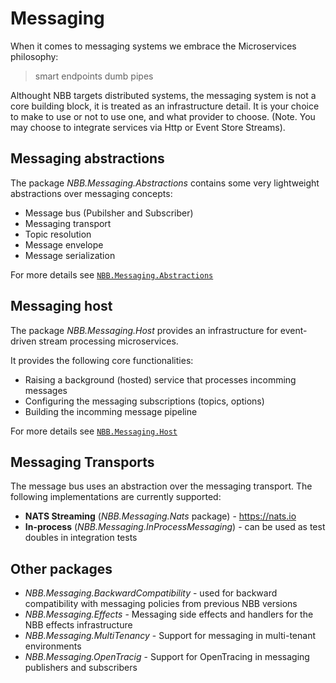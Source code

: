 Messaging
===============

When it comes to messaging systems we embrace the Microservices philosophy:
> smart endpoints dumb pipes


Althought NBB targets distributed systems, the messaging system is not a core building block, it is treated as an infrastructure detail.
It is your choice to make to use or not to use one, and what provider to choose. (Note. You may choose to integrate services via Http or Event Store Streams).


Messaging abstractions
----------------

The package *NBB.Messaging.Abstractions* contains some very lightweight abstractions over messaging concepts:
* Message bus (Pubilsher and Subscriber)
* Messaging transport
* Topic resolution
* Message envelope
* Message serialization

For more details see [`NBB.Messaging.Abstractions`](.//NBB.Messaging.Abstractions)

Messaging host
----------------
The package *NBB.Messaging.Host* provides an infrastructure for event-driven stream processing microservices.

It provides the following core functionalities:
* Raising a background (hosted) service that processes incomming messages
* Configuring the messaging subscriptions (topics, options)
* Building the incomming message pipeline

For more details see [`NBB.Messaging.Host`](./NBB.Messaging.Host)

Messaging Transports
-----------------
The message bus uses an abstraction over the messaging transport. The following implementations are currently supported:
* **NATS Streaming** (*NBB.Messaging.Nats* package) - https://nats.io
* **In-process** (*NBB.Messaging.InProcessMessaging*) - can be used as test doubles in integration tests

Other packages
-------------
* *NBB.Messaging.BackwardCompatibility* - used for backward compatibility with messaging policies from previous NBB versions
* *NBB.Messaging.Effects* - Messaging side effects and handlers for the NBB effects infrastructure
* *NBB.Messaging.MultiTenancy* - Support for messaging in multi-tenant environments
* *NBB.Messaging.OpenTracig* - Support for OpenTracing in messaging publishers and subscribers
